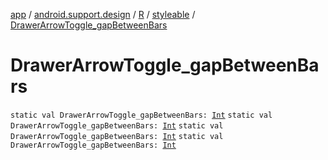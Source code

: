 [app](../../../index.md) / [android.support.design](../../index.md) / [R](../index.md) / [styleable](index.md) / [DrawerArrowToggle_gapBetweenBars](.)

# DrawerArrowToggle_gapBetweenBars

`static val DrawerArrowToggle_gapBetweenBars: `[`Int`](https://kotlinlang.org/api/latest/jvm/stdlib/kotlin/-int/index.html)
`static val DrawerArrowToggle_gapBetweenBars: `[`Int`](https://kotlinlang.org/api/latest/jvm/stdlib/kotlin/-int/index.html)
`static val DrawerArrowToggle_gapBetweenBars: `[`Int`](https://kotlinlang.org/api/latest/jvm/stdlib/kotlin/-int/index.html)
`static val DrawerArrowToggle_gapBetweenBars: `[`Int`](https://kotlinlang.org/api/latest/jvm/stdlib/kotlin/-int/index.html)